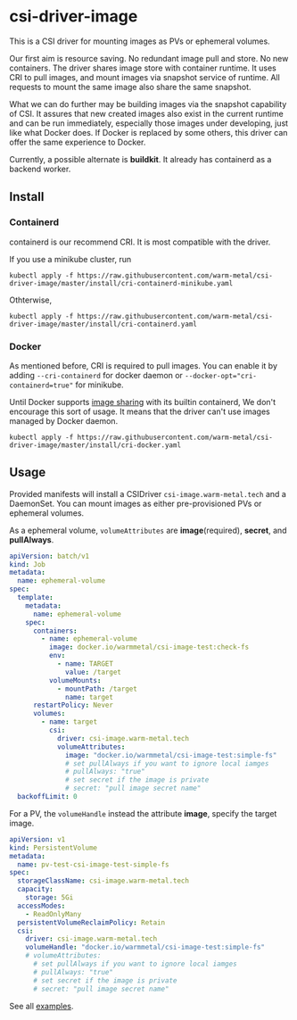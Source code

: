 # csi-driver-image

This is a CSI driver for mounting images as PVs or ephemeral volumes.

Our first aim is resource saving. No redundant image pull and store. No new containers. 
The driver shares image store with container runtime. 
It uses CRI to pull images, and mount images via snapshot service of runtime. 
All requests to mount the same image also share the same snapshot.

What we can do further may be building images via the snapshot capability of CSI.
It assures that new created images also exist in the current runtime and can be run immediately,
especially those images under developing, just like what Docker does.
If Docker is replaced by some others, this driver can offer the same experience to Docker. 

Currently, a possible alternate is **buildkit**. It already has containerd as a backend worker.   

## Install

### Containerd

containerd is our recommend CRI. It is most compatible with the driver. 

If you use a minikube cluster, run

```shell script
kubectl apply -f https://raw.githubusercontent.com/warm-metal/csi-driver-image/master/install/cri-containerd-minikube.yaml
```

Othterwise,

```shell script
kubectl apply -f https://raw.githubusercontent.com/warm-metal/csi-driver-image/master/install/cri-containerd.yaml
```

### Docker

As mentioned before, CRI is required to pull images.
You can enable it by adding `--cri-containerd` for docker daemon or `--docker-opt="cri-containerd=true"` for minikube.

Until Docker supports [image sharing](https://github.com/moby/moby/issues/38043) with its builtin containerd, We don't encourage this sort of usage.
It means that the driver can't use images managed by Docker daemon. 

```shell script
kubectl apply -f https://raw.githubusercontent.com/warm-metal/csi-driver-image/master/install/cri-docker.yaml
```

## Usage

Provided manifests will install a CSIDriver `csi-image.warm-metal.tech` and a DaemonSet.
You can mount images as either pre-provisioned PVs or ephemeral volumes.

As a ephemeral volume, `volumeAttributes` are **image**(required), **secret**, and **pullAlways**.

```yaml
apiVersion: batch/v1
kind: Job
metadata:
  name: ephemeral-volume
spec:
  template:
    metadata:
      name: ephemeral-volume
    spec:
      containers:
        - name: ephemeral-volume
          image: docker.io/warmmetal/csi-image-test:check-fs
          env:
            - name: TARGET
              value: /target
          volumeMounts:
            - mountPath: /target
              name: target
      restartPolicy: Never
      volumes:
        - name: target
          csi:
            driver: csi-image.warm-metal.tech
            volumeAttributes:
              image: "docker.io/warmmetal/csi-image-test:simple-fs"
              # set pullAlways if you want to ignore local iamges
              # pullAlways: "true"
              # set secret if the image is private
              # secret: "pull image secret name"
  backoffLimit: 0
```

For a PV, the `volumeHandle` instead the attribute **image**, specify the target image.

```yaml
apiVersion: v1
kind: PersistentVolume
metadata:
  name: pv-test-csi-image-test-simple-fs
spec:
  storageClassName: csi-image.warm-metal.tech
  capacity:
    storage: 5Gi
  accessModes:
    - ReadOnlyMany
  persistentVolumeReclaimPolicy: Retain
  csi:
    driver: csi-image.warm-metal.tech
    volumeHandle: "docker.io/warmmetal/csi-image-test:simple-fs"
    # volumeAttributes:
      # set pullAlways if you want to ignore local iamges
      # pullAlways: "true"
      # set secret if the image is private
      # secret: "pull image secret name"
```

See all [examples](https://github.com/warm-metal/csi-driver-image/tree/master/test/manifests).
